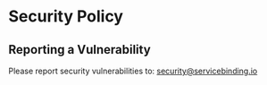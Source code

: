 # Security Policy

## Reporting a Vulnerability

Please report security vulnerabilities to: security@servicebinding.io
